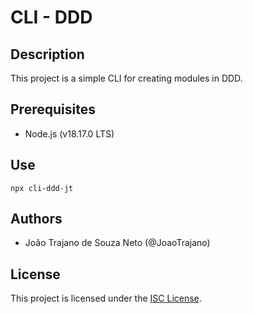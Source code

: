 # CLI - DDD

## Description

This project is a simple CLI for creating modules in DDD.

## Prerequisites

- Node.js (v18.17.0 LTS)

## Use

```
npx cli-ddd-jt
```

## Authors

- João Trajano de Souza Neto (@JoaoTrajano)

## License

This project is licensed under the [ISC License](https://opensource.org/licenses/ISC).
